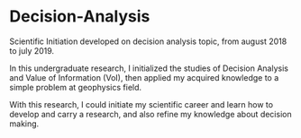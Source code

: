 # Decision-Analysis
Scientific Initiation developed on decision analysis topic, from august 2018 to july 2019.

In this undergraduate research, I initialized the studies of Decision Analysis and Value of Information (VoI), then applied my acquired knowledge to a simple problem at geophysics field.

With this research, I could initiate my scientific career and learn how to develop and carry a research, and also refine my knowledge about decision making.

